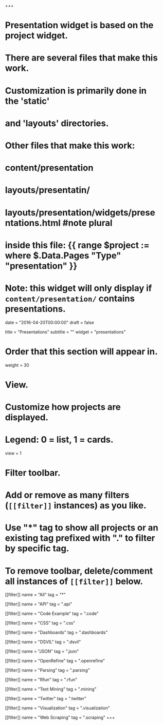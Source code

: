+++
# Presentation widget is based on the project widget.
# There are several files that make this work.  
# Customization is primarily done in the 'static' 
# and 'layouts' directories.
# Other files that make this work:
# content/presentation
# layouts/presentatin/
# layouts/presentation/widgets/presentations.html  #note plural
# inside this file: {{ range $project := where $.Data.Pages "Type" "presentation" }}
# 
# Note: this widget will only display if `content/presentation/` contains presentations.

date = "2016-04-20T00:00:00"
draft = false

title = "Presentations"
subtitle = ""
widget = "presentations"

# Order that this section will appear in.
weight = 30

# View.
# Customize how projects are displayed.
# Legend: 0 = list, 1 = cards.
view = 1

# Filter toolbar.
# Add or remove as many filters (`[[filter]]` instances) as you like.
# Use "*" tag to show all projects or an existing tag prefixed with "." to filter by specific tag.
# To remove toolbar, delete/comment all instances of `[[filter]]` below.
[[filter]]
  name = "All"
  tag = "*"
  
[[filter]]
  name = "API"
  tag = ".api"
  
[[filter]]
  name = "Code Example"
  tag = ".code"  

[[filter]]
  name = "CSS"
  tag = ".css"
  
[[filter]]
  name = "Dashboards"
  tag = ".dashboards"
  
[[filter]]
  name = "DSVIL"
  tag = ".dsvil"

[[filter]]
  name = "JSON"
  tag = ".json"
  
[[filter]]
  name = "OpenRefine"
  tag = ".openrefine"

[[filter]]
  name = "Parsing"
  tag = ".parsing"

[[filter]]
  name = "Rfun"
  tag = ".rfun"
  
[[filter]]
  name = "Text Mining"
  tag = ".mining"
  
[[filter]]
  name = "Twitter"
  tag = ".twitter"
  
[[filter]]
  name = "Visualization"
  tag = ".visualization"

[[filter]]
  name = "Web Scraping"
  tag = ".scraping"
+++

